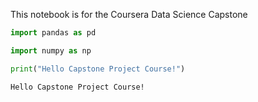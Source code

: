
This notebook is for the Coursera Data Science Capstone


```python
import pandas as pd
```


```python
import numpy as np
```


```python
print("Hello Capstone Project Course!")
```

    Hello Capstone Project Course!



```python

```
